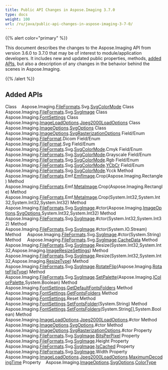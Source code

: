 ```yaml
---
title: Public API Changes in Aspose.Imaging 3.7.0
type: docs
weight: 100
url: /ru/java/public-api-changes-in-aspose-imaging-3-7-0/
---
```


{{% alert color="primary" %}} 

This document describes the changes to the Aspose.Imaging API from version 3.6.0 to 3.7.0 that may be of interest to module/application developers. It includes new and updated public properties, methods, [added APIs](/imaging/ru/java/public-api-changes-in-aspose-imaging-3-7-0/), but also a description of any changes in the behavior behind the scenes in Aspose.Imaging.

{{% /alert %}} 
## **Added APIs**
Class    Aspose.Imaging.[FileFormats](/pages/createpage.action?spaceKey=imagingjava&title=FileFormats&linkCreation=true&fromPageId=15302836).Svg.[SvgColorMode](/pages/createpage.action?spaceKey=imagingjava&title=SvgColorMode&linkCreation=true&fromPageId=15302836)
Class    Aspose.Imaging.[FileFormats](/pages/createpage.action?spaceKey=imagingjava&title=FileFormats&linkCreation=true&fromPageId=15302836).Svg.[SvgImage](/pages/createpage.action?spaceKey=imagingjava&title=SvgImage&linkCreation=true&fromPageId=15302836)
Class    Aspose.Imaging.[FontSettings](/pages/createpage.action?spaceKey=imagingjava&title=FontSettings&linkCreation=true&fromPageId=15302836)
Class    Aspose.Imaging.[ImageLoadOptions](/pages/createpage.action?spaceKey=imagingjava&title=ImageLoadOptions&linkCreation=true&fromPageId=15302836).[Jpeg2000LoadOptions](/pages/createpage.action?spaceKey=imagingjava&title=Jpeg2000LoadOptions&linkCreation=true&fromPageId=15302836)
Class    Aspose.Imaging.[ImageOptions](/pages/createpage.action?spaceKey=imagingjava&title=ImageOptions&linkCreation=true&fromPageId=15302836).[SvgOptions](/pages/createpage.action?spaceKey=imagingjava&title=SvgOptions&linkCreation=true&fromPageId=15302836)
Class    Aspose.Imaging.[ImageOptions](/pages/createpage.action?spaceKey=imagingjava&title=ImageOptions&linkCreation=true&fromPageId=15302836).[SvgRasterizationOptions](/pages/createpage.action?spaceKey=imagingjava&title=SvgRasterizationOptions&linkCreation=true&fromPageId=15302836)
Field/Enum    Aspose.Imaging.[FileFormat](/pages/createpage.action?spaceKey=imagingjava&title=FileFormat&linkCreation=true&fromPageId=15302836).Dicom
Field/Enum    Aspose.Imaging.[FileFormat](/pages/createpage.action?spaceKey=imagingjava&title=FileFormat&linkCreation=true&fromPageId=15302836).Svg
Field/Enum    Aspose.Imaging.[FileFormats](/pages/createpage.action?spaceKey=imagingjava&title=FileFormats&linkCreation=true&fromPageId=15302836).Svg.[SvgColorMode](/pages/createpage.action?spaceKey=imagingjava&title=SvgColorMode&linkCreation=true&fromPageId=15302836).Cmyk
Field/Enum    Aspose.Imaging.[FileFormats](/pages/createpage.action?spaceKey=imagingjava&title=FileFormats&linkCreation=true&fromPageId=15302836).Svg.[SvgColorMode](/pages/createpage.action?spaceKey=imagingjava&title=SvgColorMode&linkCreation=true&fromPageId=15302836).Grayscale
Field/Enum    Aspose.Imaging.[FileFormats](/pages/createpage.action?spaceKey=imagingjava&title=FileFormats&linkCreation=true&fromPageId=15302836).Svg.[SvgColorMode](/pages/createpage.action?spaceKey=imagingjava&title=SvgColorMode&linkCreation=true&fromPageId=15302836).Rgb
Field/Enum    Aspose.Imaging.[FileFormats](/pages/createpage.action?spaceKey=imagingjava&title=FileFormats&linkCreation=true&fromPageId=15302836).Svg.[SvgColorMode](/pages/createpage.action?spaceKey=imagingjava&title=SvgColorMode&linkCreation=true&fromPageId=15302836).[YCbCr](/pages/createpage.action?spaceKey=imagingjava&title=YCbCr&linkCreation=true&fromPageId=15302836)
Field/Enum    Aspose.Imaging.[FileFormats](/pages/createpage.action?spaceKey=imagingjava&title=FileFormats&linkCreation=true&fromPageId=15302836).Svg.[SvgColorMode](/pages/createpage.action?spaceKey=imagingjava&title=SvgColorMode&linkCreation=true&fromPageId=15302836).Ycck
Method     Aspose.Imaging.[FileFormats](/pages/createpage.action?spaceKey=imagingjava&title=FileFormats&linkCreation=true&fromPageId=15302836).Emf.[EmfImage](/pages/createpage.action?spaceKey=imagingjava&title=EmfImage&linkCreation=true&fromPageId=15302836).Crop(Aspose.Imaging.Rectangle)
Method     Aspose.Imaging.[FileFormats](/pages/createpage.action?spaceKey=imagingjava&title=FileFormats&linkCreation=true&fromPageId=15302836).Emf.[MetaImage](/pages/createpage.action?spaceKey=imagingjava&title=MetaImage&linkCreation=true&fromPageId=15302836).Crop(Aspose.Imaging.Rectangle)
Method     Aspose.Imaging.[FileFormats](/pages/createpage.action?spaceKey=imagingjava&title=FileFormats&linkCreation=true&fromPageId=15302836).Emf.[MetaImage](/pages/createpage.action?spaceKey=imagingjava&title=MetaImage&linkCreation=true&fromPageId=15302836).Crop(System.Int32,System.Int32,System.Int32,System.Int32)
Method     Aspose.Imaging.[FileFormats](/pages/createpage.action?spaceKey=imagingjava&title=FileFormats&linkCreation=true&fromPageId=15302836).Svg.[SvgImage](/pages/createpage.action?spaceKey=imagingjava&title=SvgImage&linkCreation=true&fromPageId=15302836).#ctor(Aspose.Imaging.[ImageOptions](/pages/createpage.action?spaceKey=imagingjava&title=ImageOptions&linkCreation=true&fromPageId=15302836).[SvgOptions](/pages/createpage.action?spaceKey=imagingjava&title=SvgOptions&linkCreation=true&fromPageId=15302836),System.Int32,System.Int32)
Method     Aspose.Imaging.[FileFormats](/pages/createpage.action?spaceKey=imagingjava&title=FileFormats&linkCreation=true&fromPageId=15302836).Svg.[SvgImage](/pages/createpage.action?spaceKey=imagingjava&title=SvgImage&linkCreation=true&fromPageId=15302836).#ctor(System.Int32,System.Int32)
Method     Aspose.Imaging.[FileFormats](/pages/createpage.action?spaceKey=imagingjava&title=FileFormats&linkCreation=true&fromPageId=15302836).Svg.[SvgImage](/pages/createpage.action?spaceKey=imagingjava&title=SvgImage&linkCreation=true&fromPageId=15302836).#ctor(System.IO.Stream)
Method     Aspose.Imaging.[FileFormats](/pages/createpage.action?spaceKey=imagingjava&title=FileFormats&linkCreation=true&fromPageId=15302836).Svg.[SvgImage](/pages/createpage.action?spaceKey=imagingjava&title=SvgImage&linkCreation=true&fromPageId=15302836).#ctor(System.String)
Method     Aspose.Imaging.[FileFormats](/pages/createpage.action?spaceKey=imagingjava&title=FileFormats&linkCreation=true&fromPageId=15302836).Svg.[SvgImage](/pages/createpage.action?spaceKey=imagingjava&title=SvgImage&linkCreation=true&fromPageId=15302836).[CacheData](/pages/createpage.action?spaceKey=imagingjava&title=CacheData&linkCreation=true&fromPageId=15302836)
Method     Aspose.Imaging.[FileFormats](/pages/createpage.action?spaceKey=imagingjava&title=FileFormats&linkCreation=true&fromPageId=15302836).Svg.[SvgImage](/pages/createpage.action?spaceKey=imagingjava&title=SvgImage&linkCreation=true&fromPageId=15302836).Resize(System.Int32,System.Int32,Aspose.Imaging.[ImageResizeSettings](/pages/createpage.action?spaceKey=imagingjava&title=ImageResizeSettings&linkCreation=true&fromPageId=15302836))
Method     Aspose.Imaging.[FileFormats](/pages/createpage.action?spaceKey=imagingjava&title=FileFormats&linkCreation=true&fromPageId=15302836).Svg.[SvgImage](/pages/createpage.action?spaceKey=imagingjava&title=SvgImage&linkCreation=true&fromPageId=15302836).Resize(System.Int32,System.Int32,Aspose.Imaging.[ResizeType](/pages/createpage.action?spaceKey=imagingjava&title=ResizeType&linkCreation=true&fromPageId=15302836))
Method     Aspose.Imaging.[FileFormats](/pages/createpage.action?spaceKey=imagingjava&title=FileFormats&linkCreation=true&fromPageId=15302836).Svg.[SvgImage](/pages/createpage.action?spaceKey=imagingjava&title=SvgImage&linkCreation=true&fromPageId=15302836).[RotateFlip](/pages/createpage.action?spaceKey=imagingjava&title=RotateFlip&linkCreation=true&fromPageId=15302836)(Aspose.Imaging.[RotateFlipType](/pages/createpage.action?spaceKey=imagingjava&title=RotateFlipType&linkCreation=true&fromPageId=15302836))
Method     Aspose.Imaging.[FileFormats](/pages/createpage.action?spaceKey=imagingjava&title=FileFormats&linkCreation=true&fromPageId=15302836).Svg.[SvgImage](/pages/createpage.action?spaceKey=imagingjava&title=SvgImage&linkCreation=true&fromPageId=15302836).[SetPalette](/pages/createpage.action?spaceKey=imagingjava&title=SetPalette&linkCreation=true&fromPageId=15302836)(Aspose.Imaging.[IColorPalette](/pages/createpage.action?spaceKey=imagingjava&title=IColorPalette&linkCreation=true&fromPageId=15302836),System.Boolean)
Method     Aspose.Imaging.[FontSettings](/pages/createpage.action?spaceKey=imagingjava&title=FontSettings&linkCreation=true&fromPageId=15302836).[GetDefaultFontsFolders](/pages/createpage.action?spaceKey=imagingjava&title=GetDefaultFontsFolders&linkCreation=true&fromPageId=15302836)
Method     Aspose.Imaging.[FontSettings](/pages/createpage.action?spaceKey=imagingjava&title=FontSettings&linkCreation=true&fromPageId=15302836).[GetFontsFolders](/pages/createpage.action?spaceKey=imagingjava&title=GetFontsFolders&linkCreation=true&fromPageId=15302836)
Method     Aspose.Imaging.[FontSettings](/pages/createpage.action?spaceKey=imagingjava&title=FontSettings&linkCreation=true&fromPageId=15302836).Reset
Method     Aspose.Imaging.[FontSettings](/pages/createpage.action?spaceKey=imagingjava&title=FontSettings&linkCreation=true&fromPageId=15302836).[SetFontsFolder](/pages/createpage.action?spaceKey=imagingjava&title=SetFontsFolder&linkCreation=true&fromPageId=15302836)(System.String)
Method     Aspose.Imaging.[FontSettings](/pages/createpage.action?spaceKey=imagingjava&title=FontSettings&linkCreation=true&fromPageId=15302836).[SetFontsFolders](/pages/createpage.action?spaceKey=imagingjava&title=SetFontsFolders&linkCreation=true&fromPageId=15302836)(System.String[],System.Boolean)
Method     Aspose.Imaging.[ImageLoadOptions](/pages/createpage.action?spaceKey=imagingjava&title=ImageLoadOptions&linkCreation=true&fromPageId=15302836).[Jpeg2000LoadOptions](/pages/createpage.action?spaceKey=imagingjava&title=Jpeg2000LoadOptions&linkCreation=true&fromPageId=15302836).#ctor
Method     Aspose.Imaging.[ImageOptions](/pages/createpage.action?spaceKey=imagingjava&title=ImageOptions&linkCreation=true&fromPageId=15302836).[SvgOptions](/pages/createpage.action?spaceKey=imagingjava&title=SvgOptions&linkCreation=true&fromPageId=15302836).#ctor
Method     Aspose.Imaging.[ImageOptions](/pages/createpage.action?spaceKey=imagingjava&title=ImageOptions&linkCreation=true&fromPageId=15302836).[SvgRasterizationOptions](/pages/createpage.action?spaceKey=imagingjava&title=SvgRasterizationOptions&linkCreation=true&fromPageId=15302836).#ctor
Property    Aspose.Imaging.[FileFormats](/pages/createpage.action?spaceKey=imagingjava&title=FileFormats&linkCreation=true&fromPageId=15302836).Svg.[SvgImage](/pages/createpage.action?spaceKey=imagingjava&title=SvgImage&linkCreation=true&fromPageId=15302836).[BitsPerPixel](/pages/createpage.action?spaceKey=imagingjava&title=BitsPerPixel&linkCreation=true&fromPageId=15302836)
Property    Aspose.Imaging.[FileFormats](/pages/createpage.action?spaceKey=imagingjava&title=FileFormats&linkCreation=true&fromPageId=15302836).Svg.[SvgImage](/pages/createpage.action?spaceKey=imagingjava&title=SvgImage&linkCreation=true&fromPageId=15302836).Height
Property    Aspose.Imaging.[FileFormats](/pages/createpage.action?spaceKey=imagingjava&title=FileFormats&linkCreation=true&fromPageId=15302836).Svg.[SvgImage](/pages/createpage.action?spaceKey=imagingjava&title=SvgImage&linkCreation=true&fromPageId=15302836).[IsCached](/pages/createpage.action?spaceKey=imagingjava&title=IsCached&linkCreation=true&fromPageId=15302836)
Property    Aspose.Imaging.[FileFormats](/pages/createpage.action?spaceKey=imagingjava&title=FileFormats&linkCreation=true&fromPageId=15302836).Svg.[SvgImage](/pages/createpage.action?spaceKey=imagingjava&title=SvgImage&linkCreation=true&fromPageId=15302836).Width
Property    Aspose.Imaging.[ImageLoadOptions](/pages/createpage.action?spaceKey=imagingjava&title=ImageLoadOptions&linkCreation=true&fromPageId=15302836).[Jpeg2000LoadOptions](/pages/createpage.action?spaceKey=imagingjava&title=Jpeg2000LoadOptions&linkCreation=true&fromPageId=15302836).[MaximumDecodingTime](/pages/createpage.action?spaceKey=imagingjava&title=MaximumDecodingTime&linkCreation=true&fromPageId=15302836)
Property    Aspose.Imaging.[ImageOptions](/pages/createpage.action?spaceKey=imagingjava&title=ImageOptions&linkCreation=true&fromPageId=15302836).[SvgOptions](/pages/createpage.action?spaceKey=imagingjava&title=SvgOptions&linkCreation=true&fromPageId=15302836).[ColorType](/pages/createpage.action?spaceKey=imagingjava&title=ColorType&linkCreation=true&fromPageId=15302836)
